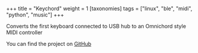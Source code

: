 +++
title = "Keychord"
weight = 1
[taxonomies]
tags = ["linux", "ble", "midi", "python", "music"]
+++

Converts the first keyboard connected to USB hub to an Omnichord style MIDI controller

You can find the project on [GitHub](https://github.com/vmrnd/keychord)